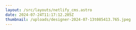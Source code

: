 ```yaml
---
layout: /src/layouts/netlify_cms.astro
date: 2024-07-24T11:17:12.205Z
thumbnail: /uploads/designer-2024-07-13t085413.765.jpeg
---
```


